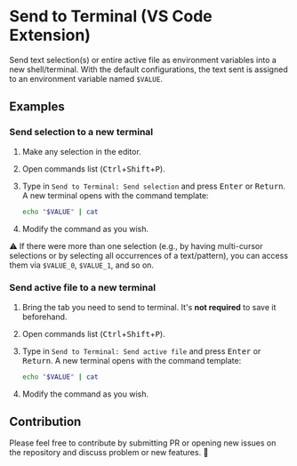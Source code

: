 # Send to Terminal (VS Code Extension)

Send text selection(s) or entire active file as environment variables into a new shell/terminal. With the default configurations, the text sent is assigned to an environment variable named `$VALUE`.

## Examples

### Send selection to a new terminal

1. Make any selection in the editor.
2. Open commands list (<kbd>Ctrl</kbd>+<kbd>Shift</kbd>+<kbd>P</kbd>).
3. Type in `Send to Terminal: Send selection` and press <kbd>Enter</kbd> or <kbd>Return</kbd>. A new terminal opens with the command template:

   ```sh
   echo "$VALUE" | cat
   ```

4. Modify the command as you wish.

⚠️ If there were more than one selection (e.g., by having multi-cursor selections or by selecting all occurrences of a text/pattern), you can access them via `$VALUE_0`, `$VALUE_1`, and so on.

### Send active file to a new terminal

1. Bring the tab you need to send to terminal. It's **not required** to save it beforehand.
2. Open commands list (<kbd>Ctrl</kbd>+<kbd>Shift</kbd>+<kbd>P</kbd>).
3. Type in `Send to Terminal: Send active file` and press <kbd>Enter</kbd> or <kbd>Return</kbd>. A new terminal opens with the command template:

   ```sh
   echo "$VALUE" | cat
   ```

4. Modify the command as you wish.

## Contribution

Please feel free to contribute by submitting PR or opening new issues on the repository and discuss problem or new features. 🍏
